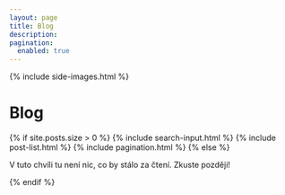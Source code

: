 ```yaml
---
layout: page
title: Blog
description:
pagination:
  enabled: true
---
```


{% include side-images.html %}
<h1>Blog</h1>
{% if site.posts.size > 0 %}
  {% include search-input.html %}
  {% include post-list.html %}
  {% include pagination.html %}
{% else %}
  <p>V tuto chvíli tu není nic, co by stálo za čtení. Zkuste později!</p>
{% endif %}